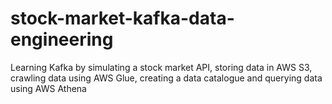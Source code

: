 # stock-market-kafka-data-engineering
Learning Kafka by simulating a stock market API, storing data in AWS S3, crawling data using AWS Glue, creating a data catalogue and querying data using AWS Athena
